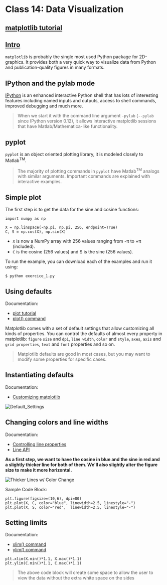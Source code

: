 # Class 14: Data Visualization

## [matplotlib tutorial](https://github.com/rougier/matplotlib-tutorial)

## [Intro](https://github.com/rougier/matplotlib-tutorial#id4)

`matplotlib` is probably the single most used Python package for 2D-graphics. It provides both a very quick way to visualize data from Python and publication-quality figures in many formats.

## IPython and the pylab mode

[IPython](http://ipython.org/) is an enhanced interactive Python shell that has lots of interesting features including named inputs and outputs, access to shell commands, improved debugging and much more.

> When we start it with the command line argument `-pylab` (`--pylab` since IPython version 0.12), it allows interactive matplotlib sessions that have Matlab/Mathematica-like functionality.

## pyplot

`pyplot` is an object oriented plotting library, it is modeled closely to Matlab<sup>TM</sup>.

> The majority of plotting commands in `pyplot` have Matlab<sup>TM</sup> analogs with similar arguments. Important commands are explained with interactive examples.

## Simple plot

The first step is to get the data for the sine and cosine functions:

```
import numpy as np

X = np.linspace(-np.pi, np.pi, 256, endpoint=True)
C, S = np.cos(X), np.sin(X)
```
- `X` is now a NumPy array with 256 values ranging from -π to +π (included). 
- `C` is the cosine (256 values) and S is the sine (256 values).

To run the example, you can download each of the examples and run it using:

```
$ python exercice_1.py
```

## Using defaults

Documentation:

- [plot tutorial](http://matplotlib.sourceforge.net/users/pyplot_tutorial.html)
- [plot() command](http://matplotlib.sourceforge.net/api/pyplot_api.html#matplotlib.pyplot.plot)


Matplotlib comes with a set of default settings that allow customizing all kinds of properties. You can control the defaults of almost every property in matplotlib: `figure` `size` and `dpi`, `line width`, `color` and `style`, `axes`, `axis` and `grid properties`, `text` and `font` properties and so on. 

> Matplotlib defaults are good in most cases, but you may want to modify some properties for specific cases.

## Instantiating defaults

Documentation:

- [Customizing matplotlib](http://matplotlib.sourceforge.net/users/customizing.html)


![Default_Settings](https://github.com/rougier/matplotlib-tutorial/raw/master/figures/exercice_2.png)

## Changing colors and line widths

Documentation:

- [Controlling line properties](http://matplotlib.sourceforge.net/users/pyplot_tutorial.html#controlling-line-properties)
- [Line API](http://matplotlib.sourceforge.net/api/artist_api.html#matplotlib.lines.Line2D)

**As a first step, we want to have the cosine in blue and the sine in red and a slightly thicker line for both of them. We'll also slightly alter the figure size to make it more horizontal.**

![Thicker Lines w/ Color Change](https://github.com/rougier/matplotlib-tutorial/raw/master/figures/exercice_3.png)

Sample Code Block:

```
plt.figure(figsize=(10,6), dpi=80)
plt.plot(X, C, color="blue", linewidth=2.5, linestyle="-")
plt.plot(X, S, color="red",  linewidth=2.5, linestyle="-")
```

## Setting limits

Documentation:

- [xlim() command](http://matplotlib.sourceforge.net/api/pyplot_api.html#matplotlib.pyplot.xlim)
- [ylim() command](http://matplotlib.sourceforge.net/api/pyplot_api.html#matplotlib.pyplot.ylim)

```
plt.xlim(X.min()*1.1, X.max()*1.1)
plt.ylim(C.min()*1.1, C.max()*1.1)
```

> The above code block will create some space to allow the user to view the data without the extra white space on the sides